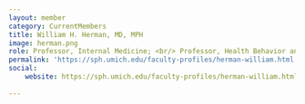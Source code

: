 ```yaml
---
layout: member
category: CurrentMembers
title: William H. Herman, MD, MPH
image: herman.png
role: Professor, Internal Medicine; <br/> Professor, Health Behavior and Health Education; <br/> Research Scientist, Center for Clinical Management Research
permalink: 'https://sph.umich.edu/faculty-profiles/herman-william.html'
social:
    website: https://sph.umich.edu/faculty-profiles/herman-william.html
    
---
```


